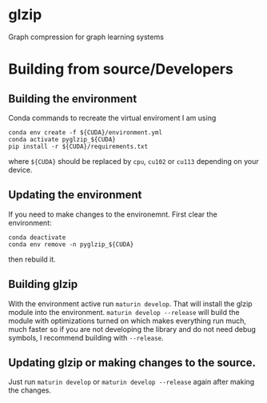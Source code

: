 # glzip

Graph compression for graph learning systems

# Building from source/Developers

## Building the environment

Conda commands to recreate the virtual enviroment I am using

    conda env create -f ${CUDA}/environment.yml
    conda activate pyglzip_${CUDA}
    pip install -r ${CUDA}/requirements.txt

where `${CUDA}` should be replaced by `cpu`, `cu102` or `cu113` depending
on your device.

## Updating the environment

If you need to make changes to the environemnt. First clear the environment:

    conda deactivate
    conda env remove -n pyglzip_${CUDA}

then rebuild it.

## Building glzip

With the environment active run `maturin develop`. That will install
the glzip module into the environment. `maturin develop --release` will build the
module with optimizations turned on which makes everything run much, much faster so
if you are not developing the library and do not need debug symbols, I recommend building
with `--release`.

## Updating glzip or making changes to the source.

Just run `maturin develop` or `maturin develop --release` again after making the changes. 
